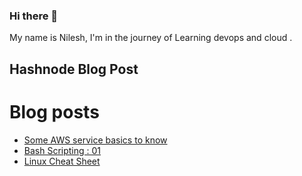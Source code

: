 ### Hi there 👋


My name is Nilesh, I'm in the journey of Learning devops and cloud . 


## Hashnode Blog Post

# Blog posts
<!-- BLOG-POST-LIST:START -->
- [Some AWS service basics to know](https://hackonbyte.in/some-aws-service-basics-to-know)
- [Bash Scripting : 01](https://hackonbyte.in/bash-scripting-01)
- [Linux Cheat Sheet](https://hackonbyte.in/linux-cheat-sheet)
<!-- BLOG-POST-LIST:END -->
